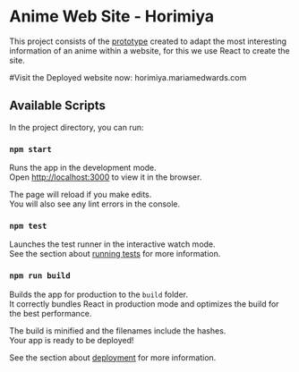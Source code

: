 # Anime Web Site - Horimiya 

This project consists of the [prototype](https://xd.adobe.com/view/7036004d-702d-4e13-a301-ef4e85ec3a15-2565/) created to adapt the most interesting information of an anime within a website, for this we use React to create the site. 

#Visit the Deployed website now: horimiya.mariamedwards.com

## Available Scripts

In the project directory, you can run:

### `npm start`

Runs the app in the development mode.\
Open [http://localhost:3000](http://localhost:3000) to view it in the browser.

The page will reload if you make edits.\
You will also see any lint errors in the console.

### `npm test`

Launches the test runner in the interactive watch mode.\
See the section about [running tests](https://facebook.github.io/create-react-app/docs/running-tests) for more information.

### `npm run build`

Builds the app for production to the `build` folder.\
It correctly bundles React in production mode and optimizes the build for the best performance.

The build is minified and the filenames include the hashes.\
Your app is ready to be deployed!

See the section about [deployment](https://facebook.github.io/create-react-app/docs/deployment) for more information.
